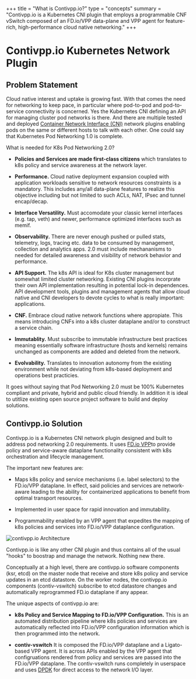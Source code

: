 +++
title = "What is Contivpp.io?"
type = "concepts"
summary = "Contivpp.io is a Kubernetes CNI plugin that employs a programmable CNF vSwitch composed of an FD.io/VPP data-plane and VPP agent for feature-rich, high-performance cloud native networking."
+++



# Contivpp.io Kubernetes Network Plugin

## Problem Statement

Cloud native interest and uptake is growing fast. With that comes the need for networking to keep pace, in particular where pod-to-pod and pod-to-service connectivity is concerned. Yes the Kubernetes CNI defining an API for managing cluster pod networks is there. And there are multiple tested and deployed [Container Network Interface (CNI)](https://kubernetes.io/docs/concepts/extend-kubernetes/compute-storage-net/network-plugins/) network plugins enabling pods on the same or different hosts to talk with each other. One could say that Kubernetes Pod Networking 1.0 is complete.

What is needed for K8s Pod Networking 2.0?

- __Policies and Services are made first-class citizens__ which translates to k8s policy and service awareness at the network layer.

- __Performance.__ Cloud native deployment expansion coupled with application workloads sensitive to network resources constraints is a mandatory. This includes any/all data-plane features to realize this objective including but not limited to such ACLs, NAT, IPsec and tunnel encap/decap.

- __Interface Versatility.__ Must accomodate your classic kernel interfaces (e.g. tap, veth) and newer, performance optimized interfaces such as memif.  

- __Observability.__ There are never enough pushed or pulled stats, telemetry, logs, tracing etc. data to be consumed by management, collection and analytics apps. 2.0 must include mechananisms to needed for detailed awareness and visibility of network behavior and performance.  

- __API Support.__ The k8s API is ideal for K8s cluster management but somewhat limited cluster networking. Existing CNI plugins incorprate their own API implementation resulting in potential lock-in dependences. API development tools, plugins and management agents that allow cloud native and CNI developers to devote cycles to what is really important: applications.

- __CNF.__ Embrace cloud native network functions where appropiate. This means introducing CNFs into a k8s cluster dataplane and/or to construct a service chain. 

- __Immutablity.__ Must subscribe to immutable infrastructure best practices meaning essentially software infrastructure (hosts and kernels) remains unchanged as components are added and deleted from the network.         

- __Evolvability.__ Translates to innovation autonomy from the existing environment while not deviating from k8s-based deployment and operations best practicies.


It goes without saying that Pod Networking 2.0 must be 100% Kubernetes compliant and private, hybrid and public cloud friendly. In addition it is ideal to utitlize existing open source project software to build and deploy solutions. 

## Contivpp.io Solution       

Contivpp.io is a Kubernetes CNI network plugin designed and built to address pod networking 2.0 requirements. It uses [FD.io VPP](https://fd.io/)to provide policy and service-aware dataplane functionality consistent with k8s orchestration and lifecycle management.

 The important new features are:

- Maps k8s policy and service mechanisms (i.e. label selectors) to the FD.io/VPP dataplane. In effect, said policies and services are network-aware leading to the ability for containerized applications to benefit from optimal transport resources. 

- Implemented in user space for rapid innovation and immutability.

- Programmability enabled by an VPP agent that expedites the mapping of k8s policies and services into FD.io/VPP dataplance configuration.   


![contivpp.io Architecture](/img/what-is-contiv-vpp/contivpp-overview-pict4.png)

Contivpp.io is like any other CNI plugin and thus contains all of the usual "hooks" to boostrap and manage the network. Nothing new there. 

Conceptually at a high level, there are contivpp.io software components (ksr, etcd) on the master node that receive and store k8s policy and service updates in an etcd datastore. On the worker nodes, the contivpp.io components (contiv-vswitch) subscribe to etcd datastore changes and automatically reprogrammed FD.io dataplane if any appear. 

The unique aspects of contivpp.io are:

* __k8s Policy and Service Mapping to FD.io/VPP Configuration.__ This is an automated distribution pipeline where k8s policies and services are automatically reflected into FD.io/VPP configuration information which is then programmed into the network.    

* __contiv-vswitch__ It is composed the FD.io/VPP dataplane and a Ligato-based VPP agent. It is across APIs enabled by the VPP agent that configruations rendered from policy and services are passed into the FD.io/VPP dataplane. The contiv-vswitch runs completely in userspace and uses [DPDK](https://dpdk.org/) for direct access to the network I/O layer. 



